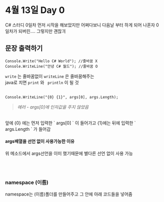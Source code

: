 # 4월 13일 Day 0
C# 스터디 0일차 
먼저 시작을 해보았지만 어쩌다보니 다음날 부터 하게 되어 나혼자 0일차가 되버린....
그렇지만 괜찮긔

## 문장 출력하기
~~~ 
Console.Write("Hello C# World"); //줄바꿈 X
Console.WriteLine("안녕 C# 월드"); //줄바꿈 O 
~~~
  ` write ` 는 줄바꿈없이 ` writeLine ` 은 줄바꿈해주는 <br>
  java로 치면 ` print ` 와 ` println` 이 될 것<br><br>   
 ~~~ 
 Console.WriteLine("{0} {1}", args[0], args.Length);
 ~~~
 > _에러 - args[0]에 인자값을 주지 않았음_ <Br>
 <br>
 앞에 {0} 에는 먼저 입력한 ` args[0] ` 이 들어가고 {1}에는 뒤에 입력한 ` args.Length ` 가 들어감 <br>
 
 #### args배열을 선언 없이 사용가능한 이유<br>
 위 메소드에서 args선언을 이미 했기때문에 별다른 선언 없이 사용 가능
 
 
 <br><br>
 ###  namespace (이름) 
 namespace는 (이름)폴더를 만들어주고 그 안에 아래 코드들을 넣어줌
 
 
